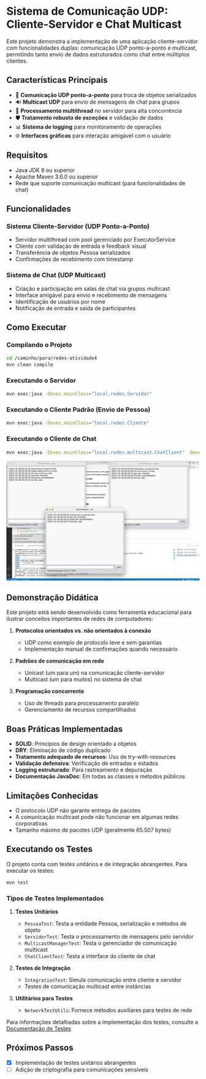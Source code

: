 # Sistema de Comunicação UDP: Cliente-Servidor e Chat Multicast

Este projeto demonstra a implementação de uma aplicação cliente-servidor com funcionalidades duplas: comunicação UDP ponto-a-ponto e multicast, permitindo tanto envio de dados estruturados como chat entre múltiplos clientes.

## Características Principais

- 🔄 **Comunicação UDP ponto-a-ponto** para troca de objetos serializados
- 🔊 **Multicast UDP** para envio de mensagens de chat para grupos
- 🧵 **Processamento multithread** no servidor para alta concorrência
- 🛡️ **Tratamento robusto de exceções** e validação de dados
- 📊 **Sistema de logging** para monitoramento de operações
- 🌐 **Interfaces gráficas** para interação amigável com o usuário

## Requisitos

- Java JDK 8 ou superior
- Apache Maven 3.6.0 ou superior
- Rede que suporte comunicação multicast (para funcionalidades de chat)

## Funcionalidades

### Sistema Cliente-Servidor (UDP Ponto-a-Ponto)
- Servidor multithread com pool gerenciado por ExecutorService
- Cliente com validação de entrada e feedback visual
- Transferência de objetos Pessoa serializados
- Confirmações de recebimento com timestamp

### Sistema de Chat (UDP Multicast)
- Criação e participação em salas de chat via grupos multicast
- Interface amigável para envio e recebimento de mensagens
- Identificação de usuários por nome
- Notificação de entrada e saída de participantes

## Como Executar

### Compilando o Projeto
```bash
cd /caminho/para/redes-atividade4
mvn clean compile
```

### Executando o Servidor
```bash
mvn exec:java -Dexec.mainClass="local.redes.Servidor"
```

### Executando o Cliente Padrão (Envio de Pessoa)
```bash
mvn exec:java -Dexec.mainClass="local.redes.Cliente"
```

### Executando o Cliente de Chat 
```bash
mvn exec:java -Dexec.mainClass="local.redes.multicast.ChatClient" -Dexec.args="224.0.0.1 9000"
```
![Janela de Chat](mvn.png)

## Demonstração Didática

Este projeto está sendo desenvolvido como ferramenta educacional para ilustrar conceitos importantes de redes de computadores:

1. **Protocolos orientados vs. não orientados à conexão**
   - UDP como exemplo de protocolo leve e sem garantias
   - Implementação manual de confirmações quando necessário

2. **Padrões de comunicação em rede**
   - Unicast (um para um) na comunicação cliente-servidor
   - Multicast (um para muitos) no sistema de chat

3. **Programação concorrente**
   - Uso de threads para processamento paralelo
   - Gerenciamento de recursos compartilhados

## Boas Práticas Implementadas

- **SOLID**: Princípios de design orientado a objetos
- **DRY**: Eliminação de código duplicado
- **Tratamento adequado de recursos**: Uso de try-with-resources
- **Validação defensiva**: Verificação de entradas e estados
- **Logging estruturado**: Para rastreamento e depuração
- **Documentação JavaDoc**: Em todas as classes e métodos públicos

## Limitações Conhecidas

- O protocolo UDP não garante entrega de pacotes
- A comunicação multicast pode não funcionar em algumas redes corporativas
- Tamanho máximo de pacotes UDP (geralmente 65.507 bytes)

## Executando os Testes

O projeto conta com testes unitários e de integração abrangentes. Para executar os testes:

```bash
mvn test
```

### Tipos de Testes Implementados

1. **Testes Unitários**
   - `PessoaTest`: Testa a entidade Pessoa, serialização e métodos de objeto
   - `ServidorTest`: Testa o processamento de mensagens pelo servidor
   - `MulticastManagerTest`: Testa o gerenciador de comunicação multicast
   - `ChatClientTest`: Testa a interface do cliente de chat

2. **Testes de Integração**
   - `IntegrationTest`: Simula comunicação entre cliente e servidor
   - Testes de comunicação multicast entre instâncias

3. **Utilitários para Testes**
   - `NetworkTestUtils`: Fornece métodos auxiliares para testes de rede

Para informações detalhadas sobre a implementação dos testes, consulte a [Documentação de Testes](docs/TestImplementation.md)

## Próximos Passos

- [x] Implementação de testes unitários abrangentes
- [ ] Adição de criptografia para comunicações sensíveis
